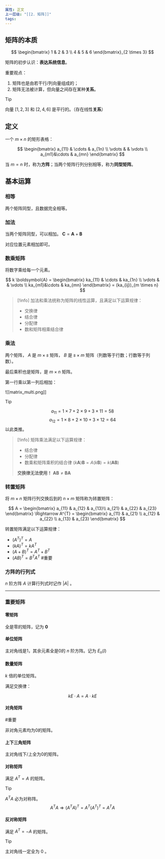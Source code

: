 ```yaml
---
属性: 正文
上一层级: "[[2. 矩阵]]"
tags:
---
```

## 矩阵的本质

$$
\begin{bmatrix} 1 & 2 & 3 \\ 4 & 5 & 6 \end{bmatrix}_{2 \times 3}
$$

矩阵的初步认识：**表达系统信息**。

重要观点：

1. 矩阵也是由若干行/列向量组成的；
2. 矩阵无法被计算，但向量之间存在某种**关系**。

> [!tip] 
> 向量 $[1,2,3]$ 和 $[2,4,6]$ 是平行的。（存在线性**关系**）

## 定义

一个 $m \times n$ 的矩形表格：

$$
\begin{bmatrix} a_{11} & \cdots & a_{1n} \\ \vdots &  & \vdots \\ a_{m1}&\cdots & a_{mn} \end{bmatrix}
$$

当 $m=n$ 时，称为**方阵**；当两个矩阵行列分别相等，称为**同型矩阵**。

## 基本运算

### 相等

两个矩阵同型，且数据完全相等。

### 加法

当两个矩阵同型，可以相加。 $\boldsymbol{C}=\boldsymbol{A}+\boldsymbol{B}$

对应位置元素相加即可。

### 数乘矩阵

将数字乘给每一个元素。

$$
k \boldsymbol{A} = \begin{bmatrix} ka_{11} & \cdots & ka_{1n} \\ \vdots &  & \vdots \\ ka_{m1}&\cdots & ka_{mn} \end{bmatrix} = (ka_{ij})_{m \times n}
$$

> [!info] 
> 加法和乘法统称为矩阵的线性运算，且满足以下运算规律：
> - 交换律
> - 结合律
> - 分配律
> - 数和矩阵相乘结合律

### 乘法

两个矩阵， $A$ 是 $m \times s$ 矩阵， $B$ 是 $s \times m$ 矩阵（列数等于行数；行数等于列数）。

最后乘积也是矩阵，是 $m \times n$ 矩阵。

第一行乘以第一列后相加：

![[matrix_multi.png]]

> [!tip] 
> $$a_{11} = 1 \times 7 + 2 \times 9 + 3 \times 11 = 58$$
> $$a_{12} = 1 \times 8 + 2 \times 10 + 3 \times 12 = 64$$
> 以此类推。

> [!info] 
> 矩阵乘法满足以下运算规律：
> - 结合律
> - 分配律
> - 数乘和矩阵乘积的结合律 $(k \boldsymbol{A})\boldsymbol{B} = A(k \boldsymbol{B}) = k(\boldsymbol{AB})$
> 
> **交换律无法使用！** $\boldsymbol{AB} \ne \boldsymbol{BA}$

### 转置矩阵

将 $m \times n$ 矩阵行列交换后到的 $n \times m$ 矩阵称为转置矩阵：

$$
A = \begin{bmatrix}
 a_{11} & a_{12} & a_{13}\\
 a_{21} & a_{22} & a_{23}
\end{bmatrix}
\Rightarrow
A^{T} = \begin{bmatrix}
 a_{11} & a_{21} \\
 a_{12} & a_{22} \\
 a_{13} & a_{23}
\end{bmatrix}
$$

转置矩阵满足以下运算规律：

- $(A^{T})^{T} = A$
- $(kA)^{T}=kA^{T}$
- $(A+B)^{T} = A^{T}+B^{T}$
- $(AB)^{T}=B^{T}A^{T}$ #重要 

### 方阵的行列式

$n$ 阶方阵 $A$ 计算行列式时记作 $|A|$ 。

---

### 重要矩阵

#### 零矩阵

全是零的矩阵，记为 $\boldsymbol{0}$

#### 单位矩阵

主对角线是1，其余元素全是0的 $n$ 阶方阵。记为 $E_{n}(I)$

#### 数量矩阵

$k$ 倍的单位矩阵。

满足交换律：

$$kE \cdot A=A \cdot kE$$

#### 对角矩阵

#重要 

非对角元素均为0的矩阵。

#### 上下三角矩阵

主对角线下/上全为0的矩阵。

#### 对称矩阵

满足 $A^{T}=A$ 的矩阵。

> [!tip] 
> $A^{T}A$ 必为对称阵。
> $$A^{T}A \Rightarrow (A^{T}A)^{T} = A^{T}(A^{T})^{T} = A^{T}A$$

#### 反对称矩阵

满足 $A^{T}=-A$ 的矩阵。

> [!tip] 
> 主对角线一定全为 $0$ 。